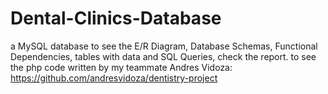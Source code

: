 # Dental-Clinics-Database
a MySQL database
to see the E/R Diagram, Database Schemas, Functional Dependencies, tables with data and SQL Queries, check the report.
to see the php code written by my teammate Andres Vidoza:
https://github.com/andresvidoza/dentistry-project
